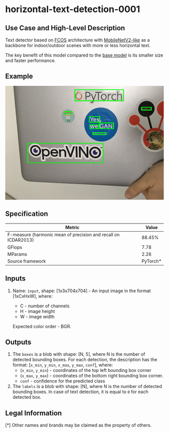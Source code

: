 # horizontal-text-detection-0001

## Use Case and High-Level Description

Text detector based on [FCOS](https://arxiv.org/abs/1904.01355) architecture with [MobileNetV2-like](https://arxiv.org/abs/1801.04381) as a backbone for indoor/outdoor scenes with more or less horizontal text.

The key benefit of this model compared to the [base model](../../text-detection-0003/description/text-detection-0003.md) is its smaller size and faster performance.
## Example

![](./horizontal-text-detection-0001.png)

## Specification

| Metric                                                        | Value                   |
|---------------------------------------------------------------|-------------------------|
| F-measure (harmonic mean of precision and recall on ICDAR2013)| 88.45%                 |
| GFlops                                                        | 7.78                  |
| MParams                                                       | 2.26                   |
| Source framework                                              | PyTorch\*              |


## Inputs

1. Name: `input`, shape: [1x3x704x704] - An input image in the format [1xCxHxW],
   where:

    - C - number of channels
    - H - image height
    - W - image width

   Expected color order - BGR.

## Outputs

1. The `boxes` is a blob with shape: [N, 5], where N is the number of detected
   bounding boxes. For each detection, the description has the format:
   [`x_min`, `y_min`, `x_max`, `y_max`, `conf`],
   where:
    - (`x_min`, `y_min`) - coordinates of the top left bounding box corner
    - (`x_max`, `y_max`) - coordinates of the bottom right bounding box corner.
    - `conf` - confidence for the predicted class
2. The `labels` is a blob with shape: [N], where N is the number of detected
   bounding boxes. In case of text detection, it is equal to `0` for each detected box.


## Legal Information
[*] Other names and brands may be claimed as the property of others.
